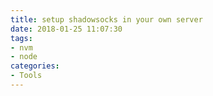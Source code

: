 ```yaml
---
title: setup shadowsocks in your own server
date: 2018-01-25 11:07:30
tags:
- nvm
- node
categories:
- Tools
---
```

